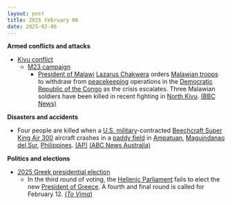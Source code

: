 ```yaml
---
layout: post
title: 2025 February 06
date: 2025-02-06
---
```



**Armed conflicts and attacks**

* [Kivu conflict](https://en.wikipedia.org/wiki/Kivu_conflict "Kivu conflict")
  + [M23 campaign](https://en.wikipedia.org/wiki/M23_campaign_%282022%E2%80%93present%29 "M23 campaign (2022–present)")
    - [President of Malawi](https://en.wikipedia.org/wiki/President_of_Malawi "President of Malawi") [Lazarus Chakwera](https://en.wikipedia.org/wiki/Lazarus_Chakwera "Lazarus Chakwera") orders [Malawian troops](https://en.wikipedia.org/wiki/Malawian_Defence_Force "Malawian Defence Force") to withdraw from [peacekeeping](https://en.wikipedia.org/wiki/Peacekeeping "Peacekeeping") operations in the [Democratic Republic of the Congo](https://en.wikipedia.org/wiki/Democratic_Republic_of_the_Congo "Democratic Republic of the Congo") as the crisis escalates. Three Malawian soldiers have been killed in recent fighting in [North Kivu](https://en.wikipedia.org/wiki/North_Kivu "North Kivu"). [(BBC News)](https://www.bbc.co.uk/news/articles/c0m1jmdr4jgo)

**Disasters and accidents**

* Four people are killed when a [U.S. military](https://en.wikipedia.org/wiki/U.S._military "U.S. military")-contracted [Beechcraft Super King Air 300](https://en.wikipedia.org/wiki/Beechcraft_Super_King_Air_300 "Beechcraft Super King Air 300") aircraft crashes in a [paddy field](https://en.wikipedia.org/wiki/Paddy_field "Paddy field") in [Ampatuan](https://en.wikipedia.org/wiki/Ampatuan%2C_Maguindanao_del_Sur "Ampatuan, Maguindanao del Sur"), [Maguindanao del Sur](https://en.wikipedia.org/wiki/Maguindanao_del_Sur "Maguindanao del Sur"), [Philippines](https://en.wikipedia.org/wiki/Philippines "Philippines"). [(AP)](https://apnews.com/article/philippines-plane-crash-us-military-24ff90663ffec8033361d26fb9ac17db) [(ABC News Australia)](https://www.abc.net.au/news/2025-02-07/us-contracted-light-plane-crash-kills-four-in-philippines/104907506)

**Politics and elections**

* [2025 Greek presidential election](https://en.wikipedia.org/wiki/2025_Greek_presidential_election "2025 Greek presidential election")
  + In the third round of voting, the [Hellenic Parliament](https://en.wikipedia.org/wiki/Hellenic_Parliament "Hellenic Parliament") fails to elect the new [President of Greece](https://en.wikipedia.org/wiki/President_of_Greece "President of Greece"). A fourth and final round is called for February 12. [(*To Vima*)](https://www.tovima.com/uncategorized/tasoulas-falls-short-again-final-presidential-vote-set-for-february-12/)
